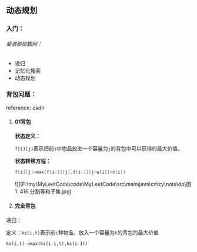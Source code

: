 ## 动态规划

### 入门：

###### 斐波那契数列：

- 递归
- 记忆化搜索
- 动态规划





### 背包问题：

reference: csdn

1. #### 01背包

   **状态定义：**

   `f[i][j]`表示把前`i`中物品放进一个容量为`j`的背包中可以获得的最大价值。

   **状态转移方程：**

   ```java
   f[i][j]=max(f[i-1][j],f[i-1][j-w[i]]+v[i])	
   ```

   

   [LeetCode  416. 分割等和子集 ]: https://leetcode-cn.com/problems/partition-equal-subset-sum/

   ![](F:\my\MyLeetCode\code\MyLeetCode\src\main\java\cn\zy\note\dp\图1. 416.分割等和子集.jpg)

   

2. #### 完全背包

递归：

定义：`ks(i,t)`表示前`i`种物品，放入一个容量为`t`的背包的最大价值

`ks(i,t) =max(ks(i-1,t),ks(i-1))`









































